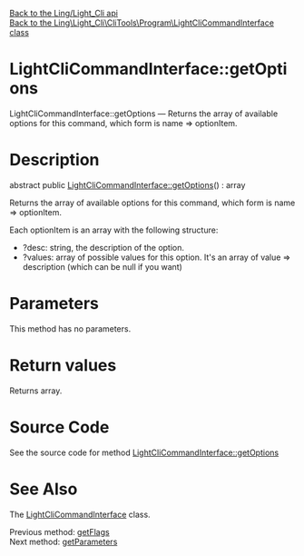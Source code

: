 [Back to the Ling/Light_Cli api](https://github.com/lingtalfi/Light_Cli/blob/master/doc/api/Ling/Light_Cli.md)<br>
[Back to the Ling\Light_Cli\CliTools\Program\LightCliCommandInterface class](https://github.com/lingtalfi/Light_Cli/blob/master/doc/api/Ling/Light_Cli/CliTools/Program/LightCliCommandInterface.md)


LightCliCommandInterface::getOptions
================



LightCliCommandInterface::getOptions — Returns the array of available options for this command, which form is name => optionItem.




Description
================


abstract public [LightCliCommandInterface::getOptions](https://github.com/lingtalfi/Light_Cli/blob/master/doc/api/Ling/Light_Cli/CliTools/Program/LightCliCommandInterface/getOptions.md)() : array




Returns the array of available options for this command, which form is name => optionItem.


Each optionItem is an array with the following structure:

- ?desc: string, the description of the option.
- ?values: array of possible values for this option.
     It's an array of value => description (which can be null if you want)




Parameters
================

This method has no parameters.


Return values
================

Returns array.








Source Code
===========
See the source code for method [LightCliCommandInterface::getOptions](https://github.com/lingtalfi/Light_Cli/blob/master/CliTools/Program/LightCliCommandInterface.php#L65-L65)


See Also
================

The [LightCliCommandInterface](https://github.com/lingtalfi/Light_Cli/blob/master/doc/api/Ling/Light_Cli/CliTools/Program/LightCliCommandInterface.md) class.

Previous method: [getFlags](https://github.com/lingtalfi/Light_Cli/blob/master/doc/api/Ling/Light_Cli/CliTools/Program/LightCliCommandInterface/getFlags.md)<br>Next method: [getParameters](https://github.com/lingtalfi/Light_Cli/blob/master/doc/api/Ling/Light_Cli/CliTools/Program/LightCliCommandInterface/getParameters.md)<br>

